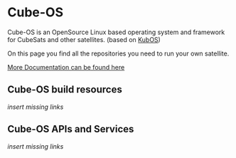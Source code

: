 <!--

## Hi there 👋

**Here are some ideas to get you started:**

🙋‍♀️ A short introduction - what is your organization all about?
🌈 Contribution guidelines - how can the community get involved?
👩‍💻 Useful resources - where can the community find your docs? Is there anything else the community should know?
🍿 Fun facts - what does your team eat for breakfast?
🧙 Remember, you can do mighty things with the power of [Markdown](https://docs.github.com/github/writing-on-github/getting-started-with-writing-and-formatting-on-github/basic-writing-and-formatting-syntax)
-->

# Cube-OS

Cube-OS is an OpenSource Linux based operating system and framework for CubeSats and other satellites. (based on <a href="https://github.com/kubos" target="_blank">KubOS</a>)

On this page you find all the repositories you need to run your own satellite.

[More Documentation can be found here](https://github.com/Cube-OS)

## Cube-OS build resources
*insert missing links*

## Cube-OS APIs and Services
*insert missing links*
